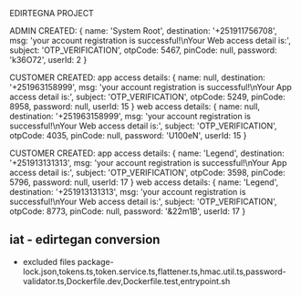 EDIRTEGNA PROJECT

ADMIN CREATED: {
name: 'System Root',
destination: '+251911756708',
msg: 'your account registration is successful!\nYour Web access detail is:',
subject: 'OTP_VERIFICATION',
otpCode: 5467,
pinCode: null,
password: 'k36O72',
userId: 2
}

CUSTOMER CREATED: app access details: {
name: null,
destination: '+251963158999',
msg: 'your account registration is successful!\nYour App access detail is:',
subject: 'OTP_VERIFICATION',
otpCode: 5249,
pinCode: 8958,
password: null,
userId: 15
} web access details: {
name: null,
destination: '+251963158999',
msg: 'your account registration is successful!\nYour Web access detail is:',
subject: 'OTP_VERIFICATION',
otpCode: 4035,
pinCode: null,
password: 'U100eN',
userId: 15
}

CUSTOMER CREATED: app access details: {
name: 'Legend',
destination: '+251913131313',
msg: 'your account registration is successful!\nYour App access detail is:',
subject: 'OTP_VERIFICATION',
otpCode: 3598,
pinCode: 5796,
password: null,
userId: 17
} web access details: {
name: 'Legend',
destination: '+251913131313',
msg: 'your account registration is successful!\nYour Web access detail is:',
subject: 'OTP_VERIFICATION',
otpCode: 8773,
pinCode: null,
password: '&22m1B',
userId: 17
}

## iat - edirtegan conversion

- excluded files
  package-lock.json,tokens.ts,token.service.ts,flattener.ts,hmac.util.ts,password-validator.ts,Dockerfile.dev,Dockerfile.test,entrypoint.sh
